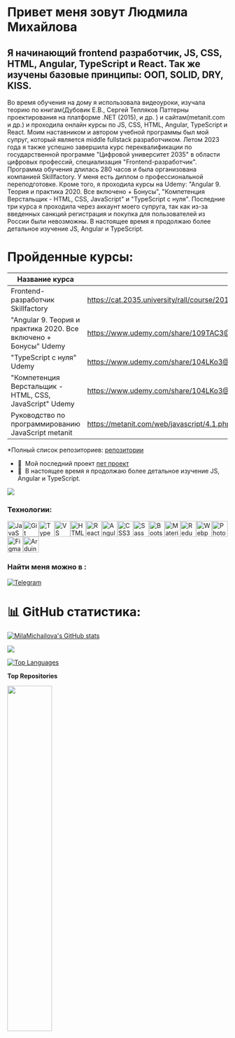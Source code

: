 Привет меня зовут Людмила Михайлова
===============================

Я начинающий frontend разработчик, JS, CSS, HTML, Angular, TypeScript и React.
Так же изучены базовые принципы: ООП, SOLID, DRY, KISS.
------------------------------------------------------------------------------

Во время обучения на дому я использовала видеоуроки, изучала теорию по книгам(Дубовик Е.В., Сергей Тепляков Паттерны проектирования на платформе .NET (2015), и др. ) и сайтам(metanit.com и др.) и проходила онлайн курсы по JS, CSS, HTML, Angular, TypeScript и React. 
Моим наставником и автором учебной программы был мой супруг, который является middle fullstack разработчиком. 
Летом 2023 года я также успешно завершила курс переквалификации по государственной программе "Цифровой университет 2035" в области цифровых профессий,
специализация "Frontend-разработчик". Программа обучения длилась 280 часов и была организована компанией Skillfactory. 
У меня есть диплом о профессиональной переподготовке.
Кроме того, я проходила курсы на Udemy: "Angular 9. Теория и практика 2020. Все включено + Бонусы", "Компетенция Верстальщик - HTML, CSS, JavaScript" и "TypeScript с нуля".
Последние три курса я проходила через аккаунт моего супруга, так как из-за введенных санкций регистрация и покупка для пользователей из России были невозможны.
В настоящее время я продолжаю более детальное изучение JS, Angular и TypeScript.
# Пройденные курсы:
| Название курса  | Ссылка |
| ------------- | ------------- |
| Frontend-разработчик Skillfactory | https://cat.2035.university/rall/course/20166/?_ga=2.169606881.1159068502.1714647785-1731132110.1713252190  |
| "Angular 9. Теория и практика 2020. Все включено + Бонусы" Udemy  | https://www.udemy.com/share/109TAC3@SNRHjQz0S7zBMuk-svrmvAcztU_jL06GI3P8oa5CxeIOvZvoOIh8Ac4lx9ZXIvqbBw==/  |
| "TypeScript с нуля" Udemy | https://www.udemy.com/share/104LKo3@8LJoD2CR4ROP2WAZ39i5E8iFbKg2KdBfc1Tn03DupC7VJnuGX1W3A6u9Vbh4Xrw4mQ==/  |
| "Компетенция Верстальщик - HTML, CSS, JavaScript"  Udemy | https://www.udemy.com/share/104LKo3@8LJoD2CR4ROP2WAZ39i5E8iFbKg2KdBfc1Tn03DupC7VJnuGX1W3A6u9Vbh4Xrw4mQ==/ |
| Руководство по программированию JavaScript  metanit | https://metanit.com/web/javascript/4.1.php |

*Полный список репозиториев: [репозитории](http://https://github.com/MilaMichailova?tab=repositories)

* 🚀  Мой последний проект [пет проект](http://https://milamichailova.github.io/haosNo/)
* 🧠  В настоящее время я продолжаю более детальное изучение JS, Angular и TypeScript.


<a href="https://www.github.com/MilaMichailova" target="_blank" rel="noreferrer"><img
src="https://img.shields.io/github/followers/MilaMichailova?logo=github&style=for-the-badge&color=0891b2&labelColor=1c1917" /></a>

### Технологии:


<p align="left">
<a href="https://developer.mozilla.org/en-US/docs/Web/JavaScript" target="_blank" rel="noreferrer"><img src="https://raw.githubusercontent.com/danielcranney/readme-generator/main/public/icons/skills/javascript-colored.svg" width="36" height="36" alt="JavaScript" /></a><a href="https://git-scm.com/" target="_blank" rel="noreferrer"><img src="https://raw.githubusercontent.com/danielcranney/readme-generator/main/public/icons/skills/git-colored.svg" width="36" height="36" alt="Git" /></a><a href="https://www.typescriptlang.org/" target="_blank" rel="noreferrer"><img src="https://raw.githubusercontent.com/danielcranney/readme-generator/main/public/icons/skills/typescript-colored.svg" width="36" height="36" alt="TypeScript" /></a><a href="https://code.visualstudio.com/" target="_blank" rel="noreferrer"><img src="https://raw.githubusercontent.com/danielcranney/readme-generator/main/public/icons/skills/visualstudiocode.svg" width="36" height="36" alt="VS Code" /></a><a href="https://developer.mozilla.org/en-US/docs/Glossary/HTML5" target="_blank" rel="noreferrer"><img src="https://raw.githubusercontent.com/danielcranney/readme-generator/main/public/icons/skills/html5-colored.svg" width="36" height="36" alt="HTML5" /></a><a href="https://reactjs.org/" target="_blank" rel="noreferrer"><img src="https://raw.githubusercontent.com/danielcranney/readme-generator/main/public/icons/skills/react-colored.svg" width="36" height="36" alt="React" /></a><a href="https://angular.io/" target="_blank" rel="noreferrer"><img src="https://raw.githubusercontent.com/danielcranney/readme-generator/main/public/icons/skills/angularjs-colored.svg" width="36" height="36" alt="Angular" /></a><a href="https://www.w3.org/TR/CSS/#css" target="_blank" rel="noreferrer"><img src="https://raw.githubusercontent.com/danielcranney/readme-generator/main/public/icons/skills/css3-colored.svg" width="36" height="36" alt="CSS3" /></a><a href="https://sass-lang.com/" target="_blank" rel="noreferrer"><img src="https://raw.githubusercontent.com/danielcranney/readme-generator/main/public/icons/skills/sass-colored.svg" width="36" height="36" alt="Sass" /></a><a href="https://getbootstrap.com/" target="_blank" rel="noreferrer"><img src="https://raw.githubusercontent.com/danielcranney/readme-generator/main/public/icons/skills/bootstrap-colored.svg" width="36" height="36" alt="Bootstrap" /></a><a href="https://mui.com/" target="_blank" rel="noreferrer"><img src="https://raw.githubusercontent.com/danielcranney/readme-generator/main/public/icons/skills/materialui-colored.svg" width="36" height="36" alt="Material UI" /></a><a href="https://redux.js.org/" target="_blank" rel="noreferrer"><img src="https://raw.githubusercontent.com/danielcranney/readme-generator/main/public/icons/skills/redux-colored.svg" width="36" height="36" alt="Redux" /></a><a href="https://webpack.js.org/" target="_blank" rel="noreferrer"><img src="https://raw.githubusercontent.com/danielcranney/readme-generator/main/public/icons/skills/webpack-colored.svg" width="36" height="36" alt="Webpack" /></a><a href="https://www.adobe.com/uk/products/photoshop.html" target="_blank" rel="noreferrer"><img src="https://raw.githubusercontent.com/danielcranney/readme-generator/main/public/icons/skills/photoshop-colored.svg" width="36" height="36" alt="Photoshop" /></a><a href="https://www.figma.com/" target="_blank" rel="noreferrer"><img src="https://raw.githubusercontent.com/danielcranney/readme-generator/main/public/icons/skills/figma-colored.svg" width="36" height="36" alt="Figma" /></a><a href="https://store.arduino.cc/?gclid=Cj0KCQjw2eilBhCCARIsAG0Pf8uueBifykWcsSS4LPESeGQfxGVKJYnzV7bz471XfknQJy_1VINVWM8aAkLtEALw_wcB" target="_blank" rel="noreferrer"><img src="https://raw.githubusercontent.com/danielcranney/readme-generator/main/public/icons/skills/arduino-colored.svg" width="36" height="36" alt="Arduino" /></a>
</p>


### Найти меня можно в :
[![Telegram](https://img.shields.io/badge/-telegram-red?color=white&logo=Telegram&logoColor=black)](https://t.me/Fumill)


# 📊 GitHub статистика:



<a href="http://www.github.com/MilaMichailova"><img src="https://github-readme-stats.vercel.app/api?username=MilaMichailova&show_icons=true&hide=&count_private=true&title_color=0891b2&text_color=ffffff&icon_color=0891b2&bg_color=1c1917&hide_border=true&show_icons=true" alt="MilaMichailova's GitHub stats" /></a>

<a href="http://www.github.com/MilaMichailova"><img src="https://github-readme-streak-stats.herokuapp.com/?user=MilaMichailova&stroke=ffffff&background=1c1917&ring=0891b2&fire=0891b2&currStreakNum=ffffff&currStreakLabel=0891b2&sideNums=ffffff&sideLabels=ffffff&dates=ffffff&hide_border=true" /></a>

<a href="https://github.com/MilaMichailova" align="left"><img src="https://github-readme-stats.vercel.app/api/top-langs/?username=MilaMichailova&langs_count=10&title_color=0891b2&text_color=ffffff&icon_color=0891b2&bg_color=1c1917&hide_border=true&locale=en&custom_title=Top%20%Languages" alt="Top Languages" /></a>

<b>Top Repositories</b>

<div width="100%" align="center"><a href="https://github.com/MilaMichailova/haosNo" align="left"><img align="left" width="45%" src="https://github-readme-stats.vercel.app/api/pin/?username=MilaMichailova&repo=haosNo&title_color=0891b2&text_color=ffffff&icon_color=0891b2&bg_color=1c1917&hide_border=true&locale=en" /></a></div><br /><br /><br /><br /><br /><br /><br />
